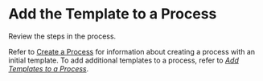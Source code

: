 # Add the Template to a Process

<span id="Post Data Using UDF or Fixed Width Steps" class="popUpLink">Review
the steps in the process. </span>

Refer to [Create a Process](Create_a_Process.htm) for information about
creating a process with an initial template. To add additional templates
to a process, refer to *<span style="color: #0000ff;">[Add Templates to
a Process](Add_Templates_to_a_Process.htm)</span>*.

